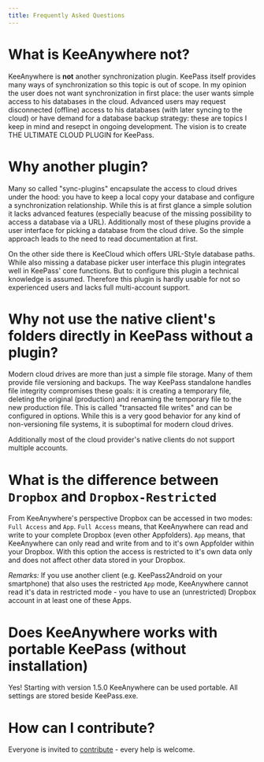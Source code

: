 ```yaml
---
title: Frequently Asked Questions
---
```

# What is KeeAnywhere **not**?
KeeAnywhere is **not** another synchronization plugin. KeePass itself provides many ways of synchronization so this topic is out of scope. In my opinion the user does not want synchronization in first place: the user wants simple access to his databases in the cloud. Advanced users may request disconnected (offline) access to his databases (with later syncing to the cloud) or have demand for a database backup strategy: these are topics I keep in mind and resepct in ongoing development. The vision is to create THE ULTIMATE CLOUD PLUGIN for KeePass.

# Why another plugin?
Many so called "sync-plugins" encapsulate the access to cloud drives under the hood: you have to keep a local copy your database and configure a synchronization relationship. While this is at first glance a simple solution it lacks advanced features (especially beacuse of the missing possibility to access a database via a URL). Additionally most of these plugins provide a user interface for picking a database from the cloud drive. So the simple approach leads to the need to read documentation at first.

On the other side there is KeeCloud which offers URL-Style database paths. While also missing a database picker user interface this plugin integrates well in KeePass' core functions. But to configure this plugin a technical knowledge is assumed. Therefore this plugin is hardly usable for not so experienced users and lacks full multi-account support.

# Why not use the native client's folders directly in KeePass without a plugin?
Modern cloud drives are more than just a simple file storage. Many of them provide file versioning and backups. The way KeePass standalone handles file integrity compromises these goals: it is creating a temporary file, deleting the original (production) and renaming the temporary file to the new production file. This is called "transacted file writes" and can be configured in options. While this is a very good behavior for any kind of non-versioning file systems, it is suboptimal for modern cloud drives.

Additionally most of the cloud provider's native clients do not support multiple accounts.

# What is the difference between `Dropbox` and `Dropbox-Restricted`
From KeeAnywhere's perspective Dropbox can be accessed in two modes: `Full Access` and `App`.
`Full Access` means, that KeeAnywhere can read and write to your complete Dropbox (even other Appfolders).
`App` means, that KeeAnywhere can only read and write from and to it's own Appfolder within your Dropbox. With this option the access is restricted to it's own data only and does not affect other data stored in your Dropbox.

*Remarks:* If you use another client (e.g. KeePass2Android on your smartphone) that also uses the restricted `App` mode, KeeAnywhere cannot read it's data in restricted mode - you have to use an (unrestricted) Dropbox account in at least one of these Apps.

# Does KeeAnywhere works with portable KeePass (without installation)
Yes! Starting with version 1.5.0 KeeAnywhere can be used portable. All settings are stored beside KeePass.exe.

# How can I contribute?
Everyone is invited to [contribute](/contribute) - every help is welcome.